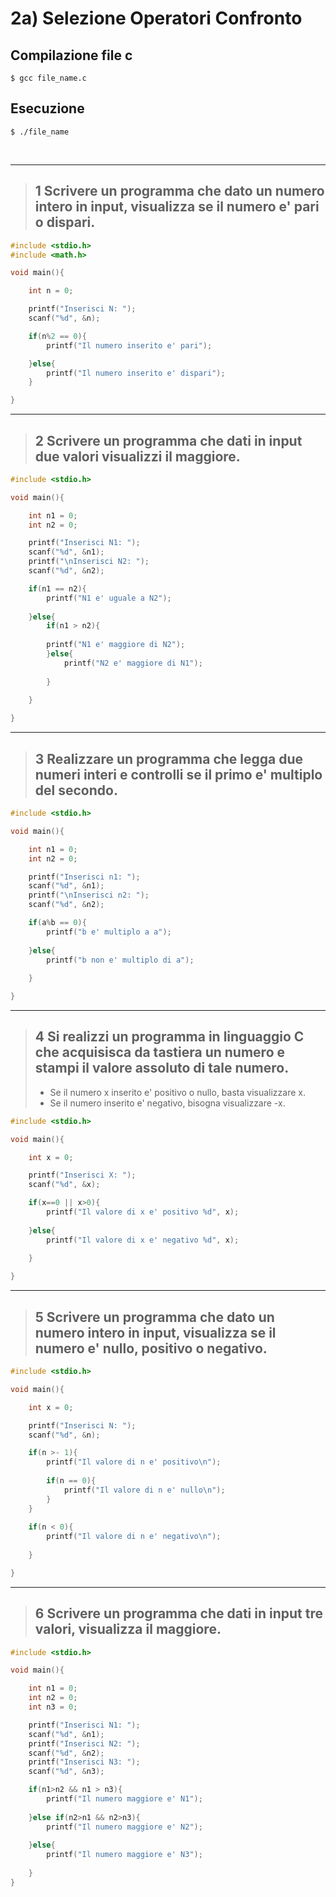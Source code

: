 # 2a) Selezione Operatori Confronto #


## Compilazione file c
```
$ gcc file_name.c
```
## Esecuzione
```
$ ./file_name
```

<br/>
<hr/>

> ## 1  Scrivere un programma che dato un numero intero in input, visualizza se il numero e' pari o dispari. 

```c
#include <stdio.h>
#include <math.h>

void main(){

    int n = 0;

    printf("Inserisci N: ");
    scanf("%d", &n); 

    if(n%2 == 0){
        printf("Il numero inserito e' pari");

    }else{
        printf("Il numero inserito e' dispari");
    }

}
```

<hr/>

> ## 2 Scrivere un programma che dati in input due valori visualizzi il maggiore. 
> 

```c
#include <stdio.h>

void main(){

    int n1 = 0;
    int n2 = 0;

    printf("Inserisci N1: ");
    scanf("%d", &n1); 
    printf("\nInserisci N2: ");
    scanf("%d", &n2); 

    if(n1 == n2){
        printf("N1 e' uguale a N2");
		
    }else{
        if(n1 > n2){
            
	    printf("N1 e' maggiore di N2");	
        }else{
            printf("N2 e' maggiore di N1");
	    
        }
	
    }

}
```

<hr/>

> ## 3 Realizzare un programma che legga due numeri interi e controlli se il primo e' multiplo del secondo.
> 

```c
#include <stdio.h>

void main(){

    int n1 = 0;
	int n2 = 0;

    printf("Inserisci n1: ");
    scanf("%d", &n1); 
    printf("\nInserisci n2: ");
    scanf("%d", &n2); 

    if(a%b == 0){
        printf("b e' multiplo a a");
		
    }else{
        printf("b non e' multiplo di a");
		
    }

}
```

<hr/>

> ## 4 Si realizzi un programma in linguaggio C che acquisisca da tastiera un numero e stampi il valore assoluto di tale numero.
> -	Se il numero x inserito e' positivo o nullo, basta visualizzare x. 
> - Se il numero inserito e' negativo, bisogna visualizzare -x.  
> 

```c
#include <stdio.h>

void main(){

    int x = 0;

    printf("Inserisci X: ");
    scanf("%d", &x); 

    if(x==0 || x>0){
        printf("Il valore di x e' positivo %d", x);
		
    }else{
        printf("Il valore di x e' negativo %d", x);
		
    }

}
```

<hr/>

> ## 5 Scrivere un programma che dato un numero intero in input, visualizza se il numero e' nullo, positivo o negativo. 
> 
```c
#include <stdio.h>

void main(){

    int x = 0;

    printf("Inserisci N: ");
    scanf("%d", &n); 

    if(n >- 1){
        printf("Il valore di n e' positivo\n");
		
        if(n == 0){
            printf("Il valore di n e' nullo\n");
        }
    }
  
    if(n < 0){
        printf("Il valore di n e' negativo\n");
		
    }

}
```

<hr/>

> ## 6 Scrivere un programma che dati in input tre valori, visualizza il maggiore. 
> 
```c
#include <stdio.h>

void main(){

    int n1 = 0;
	int n2 = 0;
	int n3 = 0;

    printf("Inserisci N1: ");
    scanf("%d", &n1); 
    printf("Inserisci N2: ");
    scanf("%d", &n2); 
    printf("Inserisci N3: ");
    scanf("%d", &n3);

    if(n1>n2 && n1 > n3){
        printf("Il numero maggiore e' N1");
		
    }else if(n2>n1 && n2>n3){
        printf("Il numero maggiore e' N2");
		
    }else{
        printf("Il numero maggiore e' N3");
		
    }
}
```

